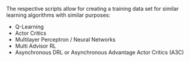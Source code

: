 The respective scripts allow for creating a training data set for similar learning algorithms with similar purposes:
- Q-Learning
- Actor Critics
- Multilayer Perceptron / Neural Networks
- Multi Advisor RL
- Asynchronous DRL or Asynchronous Advantage Actor Critics (A3C)

